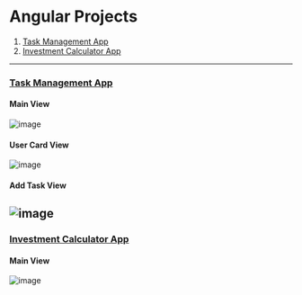 # Angular Projects

1. [Task Management App](#task-management-app)
2. [Investment Calculator App](#investment-calculator-app)
------------------------------------------------------------------------------------------------------------
<a name="task-management-app"></a>
### [Task Management App](https://github.com/Emir0zcelik/AngularProjects/tree/main/Project_1/Project-1)
#### Main View
![image](https://github.com/user-attachments/assets/58397973-ce76-48bd-ae2a-c1caeddfd631)
#### User Card View
![image](https://github.com/user-attachments/assets/b429ce4a-826a-4412-8370-8355720fad85)
#### Add Task View 
![image](https://github.com/user-attachments/assets/172a55aa-28a4-4d22-a4d8-64bc95a215ec)
------------------------------------------------------------------------------------------------------------
<a name="investment-calculator-app"></a>
### [Investment Calculator App](https://github.com/Emir0zcelik/AngularProjects/tree/main/Project_2/01-starting-project)
#### Main View
![image](https://github.com/user-attachments/assets/1068fd93-74ee-4ded-8bed-f5f59ef48d72)


